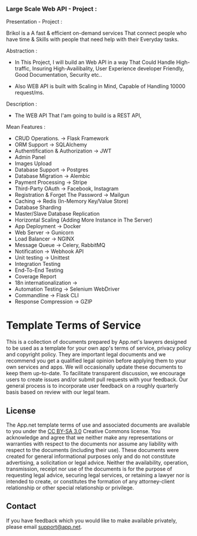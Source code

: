 
### Large Scale Web API - Project :

Presentation - Project :

Brikol is a A fast & efficient on-demand services
That connect people who have time & Skills with people that need help with their Everyday tasks.

Abstraction :

- In This Project, I will build an Web API in a way That Could Handle High-traffic, Insuring High-Availibality, User Experience developer Friendly, Good Documentation, Security etc..

+ Also WEB API is built with Scaling in Mind, Capable of Handling 10000 request/ms.

Description :

+ The WEB API That I'am going to build is a REST API,

Mean Features :

+ CRUD Operations. -> Flask Framework
+ ORM Support -> SQLAlchemy
+ Authentification & Authorization -> JWT
+ Admin Panel
+ Images Upload
+ Database Support -> Postgres
+ Database Migration -> Alembic
+ Payment Processing -> Stripe
+ Third-Party OAuth -> Facebook, Instagram
+ Registration & Forget The Password -> Mailgun
+ Caching -> Redis (In-Memory Key/Value Store)
+ Database Sharding
+ Master/Slave Database Replication
+ Horizontal Scaling (Adding More Instance in The Server)
+ App Deployment -> Docker
+ Web Server -> Gunicorn
+ Load Balancer -> NGINX
+ Message Queue -> Celery, RabbitMQ
+ Notification -> Webhook API
+ Unit testing -> Unittest
+ Integration Testing
+ End-To-End Testing
+ Coverage Report
+ 18n internationalization ->
+ Automation Testing -> Selenium WebDriver
+ Commandline -> Flask CLI
+ Response Compression -> GZIP

# Template Terms of Service

This is a collection of documents prepared by App.net's lawyers designed to be used as a template for your own app's terms of service, privacy policy and copyright policy. They are important legal documents and we recommend you get a qualified legal opinion before applying them to your own services and apps. We will occasionally update these documents to keep them up-to-date. To facilitate transparent discussion, we encourage users to create issues and/or submit pull requests with your feedback. Our general process is to incorporate user feedback on a roughly quarterly basis based on review with our legal team.

## License

The App.net template terms of use and associated documents are available to you under the [CC BY-SA 3.0](http://creativecommons.org/licenses/by-sa/3.0/) Creative Commons license. You acknowledge and agree that we neither make any representations or warranties with respect to the documents nor assume any liability with respect to the documents (including their use). These documents were created for general informational purposes only and do not constitute advertising, a solicitation or legal advice. Neither the availability, operation, transmission, receipt nor use of the documents is for the purpose of requesting legal advice, securing legal services, or retaining a lawyer nor is intended to create, or constitutes the formation of any attorney-client relationship or other special relationship or privilege.

## Contact

If you have feedback which you would like to make available privately, please email support@app.net.
